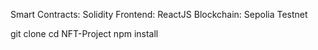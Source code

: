 Smart Contracts: Solidity
Frontend: ReactJS
Blockchain: Sepolia Testnet


git clone 
cd NFT-Project
npm install

